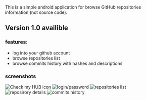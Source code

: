 This is a simple android application for browse GitHub repositories information (not source code).

## Version 1.0 availible

### features:
* log  into your github account
* browse repositories list
* browse commits history with hashes and descriptions

### screenshots
![Check my HUB icon](https://github.com/constpetrov/GitHUB-client/blob/master/screenshots/screenshot01.png)
![login/password](https://github.com/constpetrov/GitHUB-client/blob/master/screenshots/screenshot02.png)
![repositories list](https://github.com/constpetrov/GitHUB-client/blob/master/screenshots/screenshot03.png)
![reposirory details](https://github.com/constpetrov/GitHUB-client/blob/master/screenshots/screenshot04.png)
![commits history](https://github.com/constpetrov/GitHUB-client/blob/master/screenshots/screenshot05.png)

